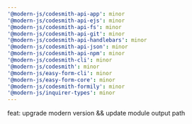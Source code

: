 ```yaml
---
'@modern-js/codesmith-api-app': minor
'@modern-js/codesmith-api-ejs': minor
'@modern-js/codesmith-api-fs': minor
'@modern-js/codesmith-api-git': minor
'@modern-js/codesmith-api-handlebars': minor
'@modern-js/codesmith-api-json': minor
'@modern-js/codesmith-api-npm': minor
'@modern-js/codesmith-cli': minor
'@modern-js/codesmith': minor
'@modern-js/easy-form-cli': minor
'@modern-js/easy-form-core': minor
'@modern-js/codesmith-formily': minor
'@modern-js/inquirer-types': minor
---
```


feat: upgrade modern version && update module output path
